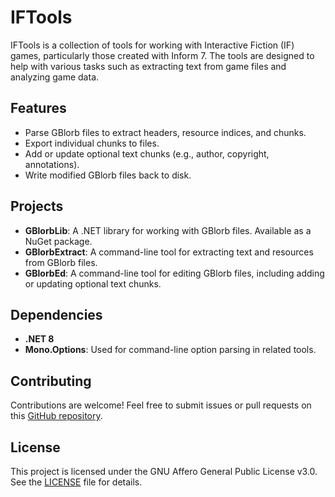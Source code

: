 # IFTools

IFTools is a collection of tools for working with Interactive Fiction (IF) games, particularly those created with Inform 7. The tools are designed to help with various tasks such as extracting text from game files and analyzing game data.

## Features

- Parse GBlorb files to extract headers, resource indices, and chunks.
- Export individual chunks to files.
- Add or update optional text chunks (e.g., author, copyright, annotations).
- Write modified GBlorb files back to disk.

## Projects

- **GBlorbLib**: A .NET library for working with GBlorb files. Available as a NuGet package.
- **GBlorbExtract**: A command-line tool for extracting text and resources from GBlorb files.
- **GBlorbEd**: A command-line tool for editing GBlorb files, including adding or updating optional text chunks.

## Dependencies

- **.NET 8**
- **Mono.Options**: Used for command-line option parsing in related tools.

## Contributing

Contributions are welcome! Feel free to submit issues or pull requests on this [GitHub repository](https://github.com/strawberryfield/IFTools).

## License

This project is licensed under the GNU Affero General Public License v3.0. See the [LICENSE](https://www.gnu.org/licenses/agpl-3.0.html) file for details.
